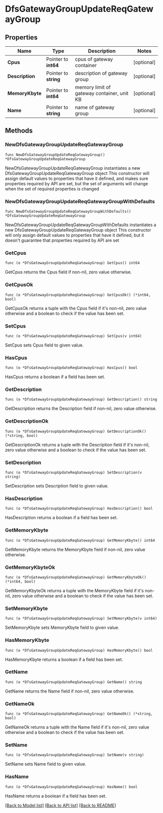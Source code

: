 # DfsGatewayGroupUpdateReqGatewayGroup

## Properties

Name | Type | Description | Notes
------------ | ------------- | ------------- | -------------
**Cpus** | Pointer to **int64** | cpus of gateway container | [optional] 
**Description** | Pointer to **string** | description of gateway group | [optional] 
**MemoryKbyte** | Pointer to **int64** | memory limit of gateway container, unit KB | [optional] 
**Name** | Pointer to **string** | name of gateway group | [optional] 

## Methods

### NewDfsGatewayGroupUpdateReqGatewayGroup

`func NewDfsGatewayGroupUpdateReqGatewayGroup() *DfsGatewayGroupUpdateReqGatewayGroup`

NewDfsGatewayGroupUpdateReqGatewayGroup instantiates a new DfsGatewayGroupUpdateReqGatewayGroup object
This constructor will assign default values to properties that have it defined,
and makes sure properties required by API are set, but the set of arguments
will change when the set of required properties is changed

### NewDfsGatewayGroupUpdateReqGatewayGroupWithDefaults

`func NewDfsGatewayGroupUpdateReqGatewayGroupWithDefaults() *DfsGatewayGroupUpdateReqGatewayGroup`

NewDfsGatewayGroupUpdateReqGatewayGroupWithDefaults instantiates a new DfsGatewayGroupUpdateReqGatewayGroup object
This constructor will only assign default values to properties that have it defined,
but it doesn't guarantee that properties required by API are set

### GetCpus

`func (o *DfsGatewayGroupUpdateReqGatewayGroup) GetCpus() int64`

GetCpus returns the Cpus field if non-nil, zero value otherwise.

### GetCpusOk

`func (o *DfsGatewayGroupUpdateReqGatewayGroup) GetCpusOk() (*int64, bool)`

GetCpusOk returns a tuple with the Cpus field if it's non-nil, zero value otherwise
and a boolean to check if the value has been set.

### SetCpus

`func (o *DfsGatewayGroupUpdateReqGatewayGroup) SetCpus(v int64)`

SetCpus sets Cpus field to given value.

### HasCpus

`func (o *DfsGatewayGroupUpdateReqGatewayGroup) HasCpus() bool`

HasCpus returns a boolean if a field has been set.

### GetDescription

`func (o *DfsGatewayGroupUpdateReqGatewayGroup) GetDescription() string`

GetDescription returns the Description field if non-nil, zero value otherwise.

### GetDescriptionOk

`func (o *DfsGatewayGroupUpdateReqGatewayGroup) GetDescriptionOk() (*string, bool)`

GetDescriptionOk returns a tuple with the Description field if it's non-nil, zero value otherwise
and a boolean to check if the value has been set.

### SetDescription

`func (o *DfsGatewayGroupUpdateReqGatewayGroup) SetDescription(v string)`

SetDescription sets Description field to given value.

### HasDescription

`func (o *DfsGatewayGroupUpdateReqGatewayGroup) HasDescription() bool`

HasDescription returns a boolean if a field has been set.

### GetMemoryKbyte

`func (o *DfsGatewayGroupUpdateReqGatewayGroup) GetMemoryKbyte() int64`

GetMemoryKbyte returns the MemoryKbyte field if non-nil, zero value otherwise.

### GetMemoryKbyteOk

`func (o *DfsGatewayGroupUpdateReqGatewayGroup) GetMemoryKbyteOk() (*int64, bool)`

GetMemoryKbyteOk returns a tuple with the MemoryKbyte field if it's non-nil, zero value otherwise
and a boolean to check if the value has been set.

### SetMemoryKbyte

`func (o *DfsGatewayGroupUpdateReqGatewayGroup) SetMemoryKbyte(v int64)`

SetMemoryKbyte sets MemoryKbyte field to given value.

### HasMemoryKbyte

`func (o *DfsGatewayGroupUpdateReqGatewayGroup) HasMemoryKbyte() bool`

HasMemoryKbyte returns a boolean if a field has been set.

### GetName

`func (o *DfsGatewayGroupUpdateReqGatewayGroup) GetName() string`

GetName returns the Name field if non-nil, zero value otherwise.

### GetNameOk

`func (o *DfsGatewayGroupUpdateReqGatewayGroup) GetNameOk() (*string, bool)`

GetNameOk returns a tuple with the Name field if it's non-nil, zero value otherwise
and a boolean to check if the value has been set.

### SetName

`func (o *DfsGatewayGroupUpdateReqGatewayGroup) SetName(v string)`

SetName sets Name field to given value.

### HasName

`func (o *DfsGatewayGroupUpdateReqGatewayGroup) HasName() bool`

HasName returns a boolean if a field has been set.


[[Back to Model list]](../README.md#documentation-for-models) [[Back to API list]](../README.md#documentation-for-api-endpoints) [[Back to README]](../README.md)


